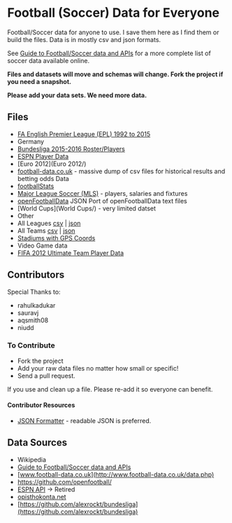 Football (Soccer) Data for Everyone
============

Football/Soccer data for anyone to use. I save them here as I find them or build the files. Data is in mostly csv and json formats.

See [Guide to Football/Soccer data and APIs](http://www.jokecamp.com/blog/guide-to-football-and-soccer-data-and-apis/) for a more complete list of soccer data available online.

**Files and datasets will move and schemas will change. Fork the project if you need a snapshot.**

**Please add your data sets. We need more data.**

## Files

- [FA English Premier League (EPL) 1992 to 2015](EPL%201992%20-%202015)
- Germany
 - [Bundesliga 2015-2016 Roster/Players](Germany/bundesliga-2015-2016-rosters.json)
- [ESPN Player Data](espn/)
- [Euro 2012](Euro 2012/)
- [football-data.co.uk](football-data.co.uk) - massive dump of csv files for historical results and betting odds Data
- [footballStats](footballStats)
- [Major League Soccer (MLS)](MLS/) - players, salaries and fixtures
- [openFootballData](openFootballData) JSON Port of openFootballData text files
- [World Cups](World Cups/) - very limited datset
- Other
 - All Leagues [csv](other/leagues.csv) | [json](other/leagues.json)
 - All Teams [csv](other/teams.csv) | [json](other/teams.json)
 - [Stadiums with GPS Coords](other/stadiums-with-GPS-coordinates.csv)
- Video Game data
 -  [FIFA 2012 Ultimate Team Player Data](video-game-data/fifa-soccer-12-ultimate-team-data-player-database.csv)


## Contributors

Special Thanks to:

- rahulkadukar
- sauravj
- aqsmith08
- niudd


### To Contribute

- Fork the project
- Add your raw data files no matter how small or specific!
- Send a pull request.

If you use and clean up a file. Please re-add it so everyone can benefit.

#### Contributor Resources

- [JSON Formatter](https://jsonformatter.curiousconcept.com/) - readable JSON is preferred.

## Data Sources

- Wikipedia
- [Guide to Football/Soccer data and APIs](http://www.jokecamp.com/blog/guide-to-football-and-soccer-data-and-apis/)
- [www.football-data.co.uk](http://www.football-data.co.uk/data.php)
- <https://github.com/openfootball/>
- [ESPN API](http://developer.espn.com/blog/read/publicretirement) -> Retired
- [opisthokonta.net](http://opisthokonta.net/?cat=34)
- [https://github.com/alexrockt/bundesliga](https://github.com/alexrockt/bundesliga)
